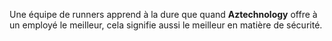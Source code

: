 Une équipe de runners apprend à la dure que quand **Aztechnology** offre à un employé le meilleur, cela signifie aussi le meilleur en matière de sécurité.